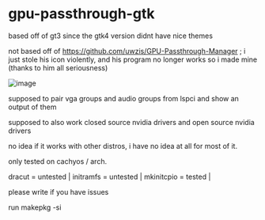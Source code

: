 # gpu-passthrough-gtk
based off of gt3 since the gtk4 version didnt have nice themes

not based off of https://github.com/uwzis/GPU-Passthrough-Manager ; i just stole his icon violently, and his program no longer works so i made mine (thanks to him all seriousness)

![image](https://github.com/user-attachments/assets/8b6f93ca-aa7e-455c-a30c-c716b6a4703f)

supposed to pair vga groups and audio groups from lspci and show an output of them

supposed to also work closed source nvidia drivers and open source nvidia drivers

no idea if it works with other distros, i have no idea at all for most of it.

only tested on cachyos / arch. 

dracut = untested |
initramfs = untested |
mkinitcpio = tested |

please write if you have issues

run makepkg -si
